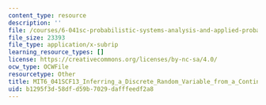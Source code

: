 ```yaml
---
content_type: resource
description: ''
file: /courses/6-041sc-probabilistic-systems-analysis-and-applied-probability-fall-2013/b1295f3d58dfd59b7029dafffeedf2a8_MIT6_041SCF13_Inferring_a_Discrete_Random_Variable_from_a_Continuous_Measurement_300k.srt
file_size: 23393
file_type: application/x-subrip
learning_resource_types: []
license: https://creativecommons.org/licenses/by-nc-sa/4.0/
ocw_type: OCWFile
resourcetype: Other
title: MIT6_041SCF13_Inferring_a_Discrete_Random_Variable_from_a_Continuous_Measurement_300k.srt
uid: b1295f3d-58df-d59b-7029-dafffeedf2a8
---
```

